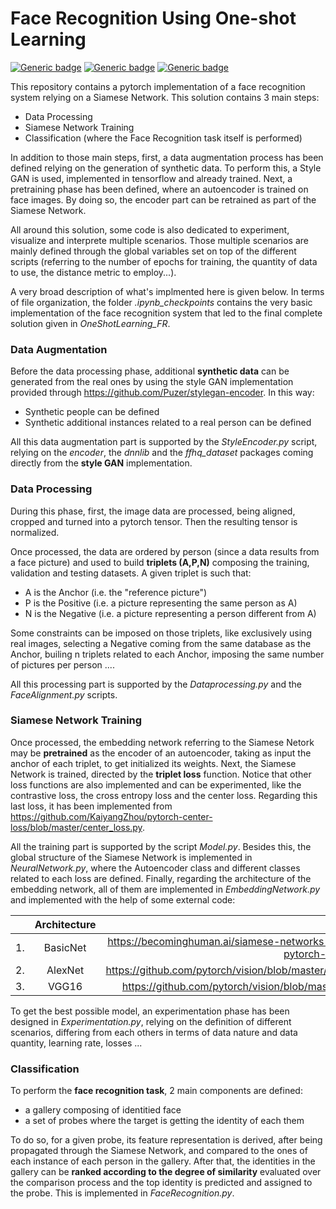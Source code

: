 # Face Recognition Using One-shot Learning

 [![Generic badge](https://img.shields.io/badge/anaconda-4.6.14-blue.svg)](https://shields.io/) [![Generic badge](https://img.shields.io/badge/pytorch-1.1.0-<COLOR>.svg)](https://shields.io/)  [![Generic badge](https://img.shields.io/badge/tensorflow-1.13.1-<COLOR>.svg)](https://shields.io/) 

This repository contains a pytorch implementation of a face recognition system relying on a Siamese Network. This solution contains 3 main steps:

  - Data Processing
  - Siamese Network Training 
  - Classification (where the Face Recognition task itself is performed)

In addition to those main steps, first, a data augmentation process has been defined relying on the generation of synthetic data. To perform this, a Style GAN is used, implemented in tensorflow and already trained. Next, a pretraining phase has been defined, where an autoencoder is trained on face images. By doing so, the encoder part can be retrained as part of the Siamese Network.

All around this solution, some code is also dedicated to experiment, visualize and interprete multiple scenarios. Those multiple scenarios are mainly defined through the global variables set on top of the different scripts (referring to the number of epochs for training, the quantity of data to use, the distance metric to employ...).

A very broad description of what's implmented here is given below. In terms of file organization, the folder *.ipynb_checkpoints* contains the very basic implementation of the face recognition system that led to the final complete solution given in *OneShotLearning_FR*.

### Data Augmentation 

Before the data processing phase, additional **synthetic data** can be generated from the real ones by using the style GAN implementation provided through https://github.com/Puzer/stylegan-encoder. In this way:

- Synthetic people can be defined 
- Synthetic additional instances related to a real person can be defined 

All this data augmentation part is supported by the *StyleEncoder.py* script, relying on the *encoder*, the *dnnlib* and the *ffhq_dataset* packages coming directly from the **style GAN** implementation.

### Data Processing
During this phase, first, the image data are processed, being aligned, cropped and turned into a pytorch tensor. Then the resulting tensor is normalized. 

Once processed, the data are ordered by person (since a data results from a face picture) and used to build **triplets (A,P,N)** composing the training, validation and testing datasets. A given triplet is such that: 
- A is the Anchor (i.e. the "reference picture") 
- P is the Positive (i.e. a picture representing the same person as A) 
- N is the Negative (i.e. a picture representing a person different from A)

Some constraints can be imposed on those triplets, like exclusively using real images, selecting a Negative coming from the same database as the Anchor, builing n triplets related to each Anchor, imposing the same number of pictures per person .... 

All this processing part is supported by the *Dataprocessing.py* and the *FaceAlignment.py* scripts. 

### Siamese Network Training 

Once processed, the embedding network referring to the Siamese Netork may be **pretrained** as the encoder of an autoencoder, taking as input the anchor of each triplet, to get initialized its weights. Next, the Siamese Network is trained, directed by the **triplet loss** function. 
Notice that other loss functions are also implemented and can be experimented, like the contrastive loss, the cross entropy loss and the center loss. Regarding this last loss, it has been implemented from https://github.com/KaiyangZhou/pytorch-center-loss/blob/master/center_loss.py. 

All the training part is supported by the script *Model.py*. Besides this, the global structure of the Siamese Network is implemented in *NeuralNetwork.py*, where the Autoencoder class and different classes related to each loss are defined. Finally, regarding the architecture of the embedding network, all of them are implemented in *EmbeddingNetwork.py* and implemented with the help of some external code:

|         | Architecture           | Source  |
| ------------- |:-------------:| -----:|
| 1. | BasicNet | https://becominghuman.ai/siamese-networks-algorithm-applications-and-pytorch-implementation-4ffa3304c18 |
| 2. | AlexNet  | https://github.com/pytorch/vision/blob/master/torchvision/models/alexnet.py |
| 3. | VGG16    | https://github.com/pytorch/vision/blob/master/torchvision/models/vgg.py     |

To get the best possible model, an experimentation phase has been designed in *Experimentation.py*, relying on the definition of different scenarios, differing from each others in terms of data nature and data quantity, learning rate, losses ...

### Classification

To perform the **face recognition task**, 2 main components are defined:
- a gallery composing of identitied face  
- a set of probes where the target is getting the identity of each them

To do so, for a given probe, its feature representation is derived, after being propagated through the Siamese Network, and compared to the ones of each instance of each person in the gallery. After that, the identities in the gallery can be **ranked according to the degree of similarity** evaluated over the comparison process and the top identity is predicted and assigned to the probe. This is implemented in *FaceRecognition.py*. 
